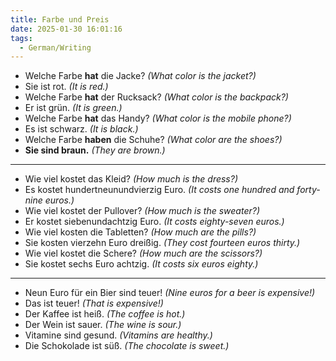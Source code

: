 ```yaml
---
title: Farbe und Preis
date: 2025-01-30 16:01:16
tags:
  - German/Writing
---
```

- Welche Farbe **hat** die Jacke? _(What color is the jacket?)_
- Sie ist rot. _(It is red.)_
- Welche Farbe **hat** der Rucksack? _(What color is the backpack?)_
- Er ist grün. _(It is green.)_
- Welche Farbe **hat** das Handy? _(What color is the mobile phone?)_
- Es ist schwarz. _(It is black.)_
- Welche Farbe **haben** die Schuhe? _(What color are the shoes?)_
- **Sie sind braun.** _(They are brown.)_
---
- Wie viel kostet das Kleid? _(How much is the dress?)_
- Es kostet hundertneunundvierzig Euro. _(It costs one hundred and forty-nine euros.)_
- Wie viel kostet der Pullover? _(How much is the sweater?)_
- Er kostet siebenundachtzig Euro. _(It costs eighty-seven euros.)_
- Wie viel kosten die Tabletten? _(How much are the pills?)_
- Sie kosten vierzehn Euro dreißig. _(They cost fourteen euros thirty.)_
- Wie viel kostet die Schere? _(How much are the scissors?)_
- Sie kostet sechs Euro achtzig. _(It costs six euros eighty.)_
---
- Neun Euro für ein Bier sind teuer! _(Nine euros for a beer is expensive!)_
- Das ist teuer! _(That is expensive!)_
- Der Kaffee ist heiß. _(The coffee is hot.)_
- Der Wein ist sauer. _(The wine is sour.)_
- Vitamine sind gesund. _(Vitamins are healthy.)_
- Die Schokolade ist süß. _(The chocolate is sweet.)_
